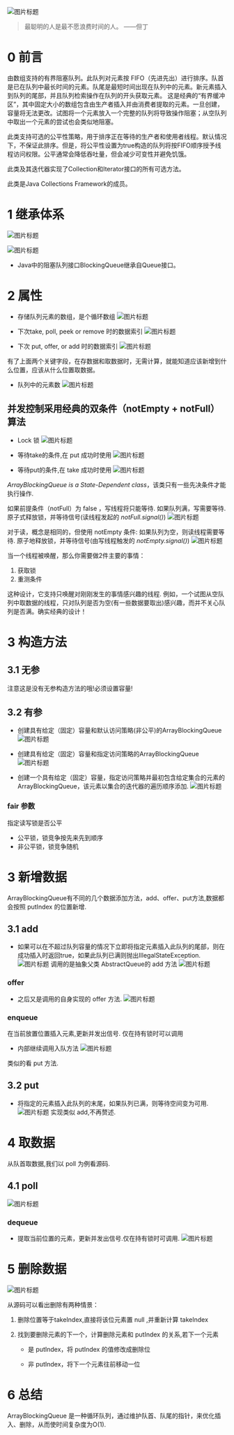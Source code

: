 ![](https://user-gold-cdn.xitu.io/2020/4/23/171a6e62f4154c7c?w=998&h=690&f=png&s=1582218 "图片标题") 

> 最聪明的人是最不愿浪费时间的人。
> ——但丁

# 0 前言
由数组支持的有界阻塞队列。此队列对元素按 FIFO（先进先出）进行排序。队首是已在队列中最长时间的元素。队尾是最短时间出现在队列中的元素。新元素插入到队列的尾部，并且队列检索操作在队列的开头获取元素。
这是经典的“有界缓冲区”，其中固定大小的数组包含由生产者插入并由消费者提取的元素。一旦创建，容量将无法更改。试图将一个元素放入一个完整的队列将导致操作阻塞；从空队列中取出一个元素的尝试也会类似地阻塞。

此类支持可选的公平性策略，用于排序正在等待的生产者和使用者线程。默认情况下，不保证此排序。但是，将公平性设置为true构造的队列将按FIFO顺序授予线程访问权限。公平通常会降低吞吐量，但会减少可变性并避免饥饿。

此类及其迭代器实现了Collection和Iterator接口的所有可选方法。

此类是Java Collections Framework的成员。

# 1 继承体系
![](https://user-gold-cdn.xitu.io/2020/4/23/171a6e62f8c9ecc4?w=3182&h=436&f=png&s=169197 "图片标题") 

![](https://user-gold-cdn.xitu.io/2020/4/23/171a6e63099ec3f9?w=980&h=796&f=png&s=53926 "图片标题") 


- Java中的阻塞队列接口BlockingQueue继承自Queue接口。

# 2 属性
-  存储队列元素的数组，是个循环数组
![](https://user-gold-cdn.xitu.io/2020/4/23/171a6e63508bf515?w=1366&h=330&f=png&s=38372 "图片标题") 

- 下次take, poll, peek or remove 时的数据索引
![](https://user-gold-cdn.xitu.io/2020/4/23/171a6e63513c3512?w=1028&h=332&f=png&s=30668 "图片标题") 

- 下次 put, offer, or add 时的数据索引
![](https://user-gold-cdn.xitu.io/2020/4/23/171a6e638c78e2d1?w=970&h=320&f=png&s=27625 "图片标题") 

有了上面两个关键字段，在存数据和取数据时，无需计算，就能知道应该新增到什么位置，应该从什么位置取数据。

- 队列中的元素数
![](https://user-gold-cdn.xitu.io/2020/4/23/171a6e639c4bd07e?w=854&h=292&f=png&s=23214 "图片标题") 

## 并发控制采用经典的双条件（notEmpty + notFull）算法
- Lock 锁
![](https://user-gold-cdn.xitu.io/2020/4/23/171a6e638cc82954?w=1598&h=332&f=png&s=44939 "图片标题") 

- 等待take的条件,在 put 成功时使用
![](https://user-gold-cdn.xitu.io/2020/4/23/171a6e63e73d8679?w=1972&h=330&f=png&s=59297 "图片标题") 

- 等待put的条件,在 take 成功时使用
![](https://user-gold-cdn.xitu.io/2020/4/23/171a6e63ec36708b?w=1922&h=328&f=png&s=56379 "图片标题") 

*ArrayBlockingQueue is a State-Dependent class*，该类只有一些先决条件才能执行操作.


如果前提条件（notFull）为 false ，写线程将只能等待.
如果队列满，写需要等待.
原子式释放锁，并等待信号(读线程发起的 *notFull.signal()*)
![](https://user-gold-cdn.xitu.io/2020/4/23/171a6e63e0d14864?w=2800&h=732&f=png&s=119381 "图片标题") 

对于读，概念是相同的，但使用 notEmpty 条件:
如果队列为空，则读线程需要等待.
原子地释放锁，并等待信号(由写线程触发的 *notEmpty.signal()*)
![](https://user-gold-cdn.xitu.io/2020/4/23/171a6e641e4fec4e?w=2800&h=732&f=png&s=121706 "图片标题") 

当一个线程被唤醒，那么你需要做2件主要的事情：
 1. 获取锁
 2.  重测条件

这种设计，它支持只唤醒对刚刚发生的事情感兴趣的线程.
例如，一个试图从空队列中取数据的线程，只对队列是否为空(有一些数据要取出)感兴趣，而并不关心队列是否满。确实经典的设计！

# 3  构造方法
## 3.1 无参
注意这是没有无参构造方法的哦!必须设置容量!

## 3.2 有参
- 创建具有给定（固定）容量和默认访问策略(非公平)的ArrayBlockingQueue
![](https://user-gold-cdn.xitu.io/2020/4/23/171a6e64608b4245?w=2372&h=414&f=png&s=110699 "图片标题") 

- 创建具有给定（固定）容量和指定访问策略的ArrayBlockingQueue
![](https://user-gold-cdn.xitu.io/2020/4/23/171a6e6418d91a35?w=3052&h=1086&f=png&s=293400 "图片标题") 



- 创建一个具有给定（固定）容量，指定访问策略并最初包含给定集合的元素的ArrayBlockingQueue，该元素以集合的迭代器的遍历顺序添加.
![](https://user-gold-cdn.xitu.io/2020/4/23/171a6e642038dee6?w=2720&h=2604&f=png&s=420673 "图片标题") 

### fair 参数
指定读写锁是否公平
- 公平锁，锁竞争按先来先到顺序
- 非公平锁，锁竞争随机

# 3 新增数据
ArrayBlockingQueue有不同的几个数据添加方法，add、offer、put方法,数据都会按照 putIndex 的位置新增.

## 3.1 add
- 如果可以在不超过队列容量的情况下立即将指定元素插入此队列的尾部，则在成功插入时返回true，如果此队列已满则抛出IllegalStateException.
![](https://user-gold-cdn.xitu.io/2020/4/23/171a6e64c4b23236?w=1618&h=434&f=png&s=79648 "图片标题") 
调用的是抽象父类 AbstractQueue的 add 方法
![](https://user-gold-cdn.xitu.io/2020/4/23/171a6e648c83edaf?w=3032&h=848&f=png&s=170809 "图片标题") 

### offer
- 之后又是调用的自身实现的 offer 方法.
![](https://user-gold-cdn.xitu.io/2020/4/23/171a6e6530cde717?w=2720&h=2588&f=png&s=373860 "图片标题") 

### enqueue
在当前放置位置插入元素,更新并发出信号.
仅在持有锁时可以调用
- 内部继续调用入队方法
![](https://user-gold-cdn.xitu.io/2020/4/23/171a6e64d535aea6?w=2060&h=1824&f=png&s=346941 "图片标题") 

类似的看 put 方法.
## 3.2 put
- 将指定的元素插入此队列的末尾，如果队列已满，则等待空间变为可用.
![](https://user-gold-cdn.xitu.io/2020/4/23/171a6e651c50ded0?w=2436&h=1728&f=png&s=291757 "图片标题") 
实现类似 add,不再赘述.

# 4 取数据
从队首取数据,我们以 poll 为例看源码.

## 4.1 poll
![](https://user-gold-cdn.xitu.io/2020/4/23/171a6e651d4af1ff?w=2348&h=1524&f=png&s=223031 "图片标题") 

### dequeue
- 提取当前位置的元素，更新并发出信号.仅在持有锁时可调用.
![](https://user-gold-cdn.xitu.io/2020/4/23/171a6e6564306374?w=1964&h=2336&f=png&s=436581 "图片标题") 

# 5 删除数据
![](https://user-gold-cdn.xitu.io/2020/4/23/171a6e6574553879?w=2364&h=4680&f=png&s=798516 "图片标题") 

从源码可以看出删除有两种情景：
1. 删除位置等于takeIndex,直接将该位元素置 null ,并重新计算 takeIndex

2. 找到要删除元素的下一个，计算删除元素和 putIndex 的关系,若下一个元素
    - 是 putIndex，将 putIndex 的值修改成删除位


    - 非 putIndex，将下一个元素往前移动一位



# 6 总结
ArrayBlockingQueue 是一种循环队列，通过维护队首、队尾的指针，来优化插入、删除，从而使时间复杂度为O(1).